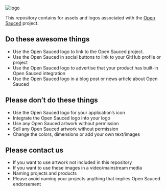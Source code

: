 ![logo](https://user-images.githubusercontent.com/5713670/189433649-c92cadcc-4c63-4cb9-85a3-b249e45dd28d.png)

This repository contains for assets and logos associated with the [Open Sauced](https://opensauced.pizza) project.

## Do these awesome things
- Use the Open Sauced logo to link to the Open Sauced project.
- Use the Open Sauced in social buttons to link to your GitHub profile or project
- Use the Open Sauced logo to advertise that your product has built-in Open Sauced integration
- Use the Open Sauced logo in a blog post or news article about Open Sauced

## Please don’t do these things
- Use the Open Sauced logo for your application’s icon
- Integrate the Open Sauced logo into your logo
- Use any Open Sauced artwork without permission
- Sell any Open Sauced artwork without permission
- Change the colors, dimensions or add your own text/images

## Please contact us
- If you want to use artwork not included in this repository
- If you want to use these images in a video/mainstream media
- Naming projects and products
- Please avoid naming your projects anything that implies Open Sauced endorsement
